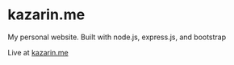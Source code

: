 # kazarin.me
My personal website. Built with node.js, express.js, and bootstrap

Live at [kazarin.me](www.kazarin.me)
